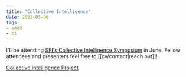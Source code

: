 ```yaml
---
title: "Collective Intelligence"
date: 2023-03-06
tags:
- seed
- ci
---
```

I'll be attending [SFI's Collective Intelligence Symposium](https://www.santafe.edu/conferences/collective-intelligence-2023/about) in June. Fellow attendees and presenters feel free to [[cv/contact|reach out]]!

[Collective Intelligence Project](https://cip.org/)